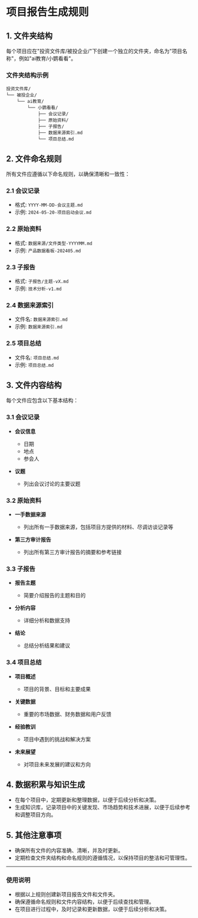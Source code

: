 # 项目报告生成规则

## 1. 文件夹结构
每个项目应在"投资文件库/被投企业/"下创建一个独立的文件夹，命名为"项目名称"，例如"ai教育/小鹦看看"。

### 文件夹结构示例
```
投资文件库/
└── 被投企业/
    └── ai教育/
        └── 小鹦看看/
            ├── 会议记录/
            ├── 原始资料/
            ├── 子报告/
            ├── 数据来源索引.md
            └── 项目总结.md
```

## 2. 文件命名规则
所有文件应遵循以下命名规则，以确保清晰和一致性：

### 2.1 会议记录
- 格式: `YYYY-MM-DD-会议主题.md`
- 示例: `2024-05-20-项目启动会议.md`

### 2.2 原始资料
- 格式: `数据来源/文件类型-YYYYMM.md`
- 示例: `产品数据看板-202405.md`

### 2.3 子报告
- 格式: `子报告/主题-vX.md`
- 示例: `技术分析-v1.md`

### 2.4 数据来源索引
- 文件名: `数据来源索引.md`
- 示例: `数据来源索引.md`

### 2.5 项目总结
- 文件名: `项目总结.md`
- 示例: `项目总结.md`

## 3. 文件内容结构
每个文件应包含以下基本结构：

### 3.1 会议记录
- **会议信息**
  - 日期
  - 地点
  - 参会人

- **议题**
  - 列出会议讨论的主要议题

### 3.2 原始资料
- **一手数据来源**
  - 列出所有一手数据来源，包括项目方提供的材料、尽调访谈记录等

- **第三方审计报告**
  - 列出所有第三方审计报告的摘要和参考链接

### 3.3 子报告
- **报告主题**
  - 简要介绍报告的主题和目的

- **分析内容**
  - 详细分析和数据支持

- **结论**
  - 总结分析结果和建议

### 3.4 项目总结
- **项目概述**
  - 项目的背景、目标和主要成果

- **关键数据**
  - 重要的市场数据、财务数据和用户反馈

- **经验教训**
  - 项目中遇到的挑战和解决方案

- **未来展望**
  - 对项目未来发展的建议和方向

## 4. 数据积累与知识生成
- 在每个项目中，定期更新和整理数据，以便于后续分析和决策。
- 生成知识库，记录项目中的关键发现、市场趋势和技术进展，以便于后续参考和调整项目方向。

## 5. 其他注意事项
- 确保所有文件的内容准确、清晰，并及时更新。
- 定期检查文件夹结构和命名规则的遵循情况，以保持项目的整洁和可管理性。

---

### 使用说明
- 根据以上规则创建新项目报告文件和文件夹。
- 确保遵循命名规则和文件内容结构，以便于后续查找和管理。
- 在项目进行过程中，及时记录和更新数据，以便于后续分析和决策。 